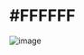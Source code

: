 # #FFFFFF

![image](https://github.com/pr0xy0wlz/FFFFFF/assets/129412198/e0bb9b56-1ad0-40fb-a79f-1c04194e6c6c)
